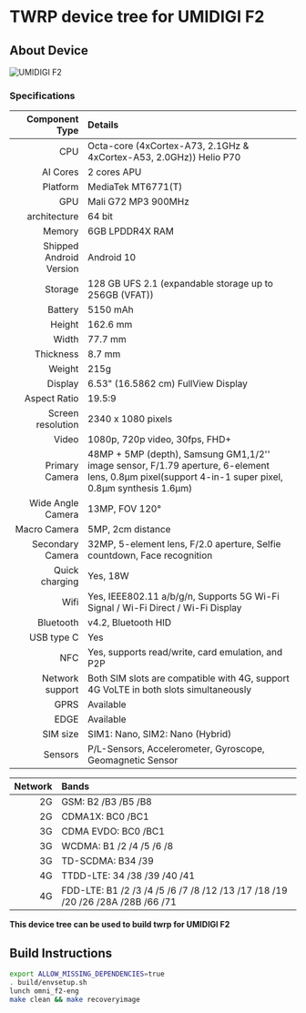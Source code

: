 # TWRP device tree for UMIDIGI F2

## About Device

![UMIDIGI F2](https://www.umidigi.com/new/Images/f2/blue-f2.png)

### Specifications

Component Type | Details
-------:|:-------------------------
CPU     | Octa-core (4xCortex-A73, 2.1GHz & 4xCortex-A53, 2.0GHz)) Helio P70
AI Cores | 2 cores APU
Platform | MediaTek MT6771(T)
GPU     | Mali G72 MP3 900MHz
architecture | 64 bit
Memory  | 6GB LPDDR4X RAM
Shipped Android Version | 	Android 10
Storage | 128 GB UFS 2.1 (expandable storage up to 256GB (VFAT))
Battery | 5150 mAh
Height | 162.6 mm
Width | 77.7 mm
Thickness | 8.7 mm
Weight | 215g
Display | 6.53" (16.5862 cm) FullView Display
Aspect Ratio | 19.5:9
Screen resolution | 2340 x 1080 pixels
Video | 1080p, 720p video, 30fps, FHD+
Primary Camera | 48MP + 5MP (depth), Samsung GM1,1/2'' image sensor, F/1.79 aperture, 6-element lens, 0.8μm pixel(support 4-in-1 super pixel, 0.8μm synthesis 1.6μm)
Wide Angle Camera | 13MP, FOV 120°
Macro Camera | 5MP, 2cm distance
Secondary Camera | 32MP, 5-element lens, F/2.0 aperture, Selfie countdown, Face recognition
Quick charging | Yes, 18W
Wifi | Yes, IEEE802.11 a/b/g/n, Supports 5G Wi-Fi Signal / Wi-Fi Direct / Wi-Fi Display
Bluetooth | v4.2, Bluetooth HID
USB type C | Yes
NFC | Yes, supports read/write, card emulation, and P2P
Network support | Both SIM slots are compatible with 4G, support 4G VoLTE in both slots simultaneously
GPRS | Available
EDGE | Available
SIM size | SIM1: Nano, SIM2: Nano (Hybrid)
Sensors | P/L-Sensors, Accelerometer, Gyroscope, Geomagnetic Sensor

Network | Bands
-------:|:-------------------------
2G | GSM: B2 /B3 /B5 /B8
2G | CDMA1X: BC0 /BC1
3G | CDMA EVDO: BC0 /BC1
3G | WCDMA: B1 /2 /4 /5 /6 /8
3G | TD-SCDMA: B34 /39
4G | TTDD-LTE: 34 /38 /39 /40 /41
4G | FDD-LTE: B1 /2 /3 /4 /5 /6 /7 /8 /12 /13 /17 /18 /19 /20 /26 /28A /28B /66 /71

**This device tree can be used to build twrp for UMIDIGI F2**


## Build Instructions
```sh
export ALLOW_MISSING_DEPENDENCIES=true
. build/envsetup.sh
lunch omni_f2-eng
make clean && make recoveryimage
```

